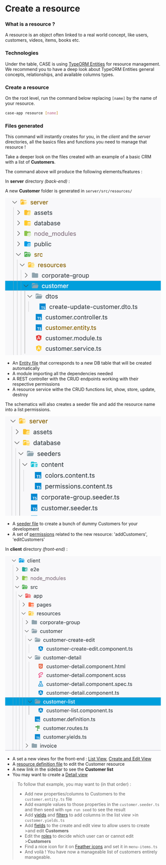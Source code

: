 # Create a resource

### What is a resource ?

A resource is an object often linked to a real world concept, like users, customers, videos, items, books etc.

### Technologies

Under the table, CASE is using [TypeORM Entities](https://typeorm.io/#/entities) for resource management. We recommend you to have a deep look about TypeORM Entities general concepts, relationships, and available columns types.

### Create a resource

On the root level, run the command below replacing `[name]` by the name of your resource.

```bash
case-app resource [name]
```

### Files generated

This command will instantly creates for you, in the _client_ and the _server_ directories, all the basics files and functions you need to manage that resource !

Take a deeper look on the files created with an example of a basic CRM with a list of **Customers**.

The command above will produce the following elements/features :

In **server** directory _(back-end)_ :

A new **Customer** folder is generated in `server/src/resources/`

![Zoom on resource example in server](../assets/images/structure/server-resource-example.png 'Zoom on resource example in server')

- An [Entity file](resources/entity-file.md) that corresponds to a new DB table that will be created automatically
- A module importing all the dependencies needed
- A REST controller with the CRUD endpoints working with their respective permissions
- A resource service withe the CRUD functions list, show, store, update, destroy

The schematics will also creates a seeder file and add the resource name into a list permissions.

![Zoom on seeder example in server](../assets/images/structure/server-seeder-example.png 'Zoom on seeder example in server')

- A [seeder file](resources/database-seeder.md) to create a bunch of dummy Customers for your development
- A set of [permissions](features/roles-and-permissions.md) related to the new resource: 'addCustomers', 'editCustomers'

In **client** directory _(front-end)_ :

![Zoom on client resource example](../assets/images/structure/client-resource-example.png 'Zoom on client resource example')

- A set a new views for the front-end : [List View](list/list.md), [Create and Edit View](create-edit/create-edit.md)
- A [resource definition file](resources/resource-definitions.md) to edit the Customer resource
- A new link in the sidebar to see the **Customer list**
- You may want to create a [Detail view](detail/detail.md)

> To follow that example, you may want to (in that order) :
>
> - Add new properties/columns to Customers to the `customer.entity.ts` file
> - Add example values to those properties in the `customer.seeder.ts` and then seed with `npm run seed` to see the result
> - Add [yields](list/yields.md) and [filters](list/filters.md) to add columns in the list view >in `customer.yields.ts`
> - Add [fields](create-edit/field-types.md) to the create and edit view to allow users to create >and edit **Customers**
> - Edit the [roles](features/roles-and-permissions.md) to decide which user can or cannot edit >**Customers**
> - Find a nice icon for it on [Feather icons](https://feathericons.com/) and set it in `menu-items.ts`
> - And voilà ! You have now a manageable list of customers entirely manageable.
